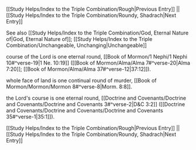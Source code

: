 [[Study Helps/Index to the Triple Combination/Rough|Previous Entry]]  ||  [[Study Helps/Index to the Triple Combination/Roundy, Shadrach|Next Entry]]

 See also [[Study Helps/Index to the Triple Combination/God, Eternal Nature of|God, Eternal Nature of]]; [[Study Helps/Index to the Triple Combination/Unchangeable, Unchanging|Unchangeable]]

 course of the Lord is one eternal round, [[Book of Mormon/1 Nephi/1 Nephi 10#^verse-19|1 Ne. 10:19]] ([[Book of Mormon/Alma/Alma 7#^verse-20|Alma 7:20]]; [[Book of Mormon/Alma/Alma 37#^verse-12|37:12]]).

 whole face of land is one continual round of murder, [[Book of Mormon/Mormon/Mormon 8#^verse-8|Morm. 8:8]].

 the Lord's course is one eternal round, [[Doctrine and Covenants/Doctrine and Covenants/Doctrine and Covenants 3#^verse-2|D&C 3:2]] ([[Doctrine and Covenants/Doctrine and Covenants/Doctrine and Covenants 35#^verse-1|35:1]]).

[[Study Helps/Index to the Triple Combination/Rough|Previous Entry]]  ||  [[Study Helps/Index to the Triple Combination/Roundy, Shadrach|Next Entry]]